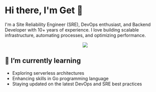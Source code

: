 
# Hi there, I'm Get 👋
I'm a Site Reliability Engineer (SRE), DevOps enthusiast, and Backend Developer with 10+ years of experience. I love building scalable infrastructure, automating processes, and optimizing performance.

<p align="center">
  
  <a href="https://skillicons.dev">
    <img src="https://skillicons.dev/icons?i=kubernetes,terraform,docker,aws,gcp,githubactions,git,go,java,py,grafana,prometheus&perline=6" />
  </a>
</p>

<!--START_SECTION:badges-->
<!--END_SECTION:badges-->

## 🌱 I’m currently learning

- Exploring serverless architectures
- Enhancing skills in Go programming language
- Staying updated on the latest DevOps and SRE best practices
